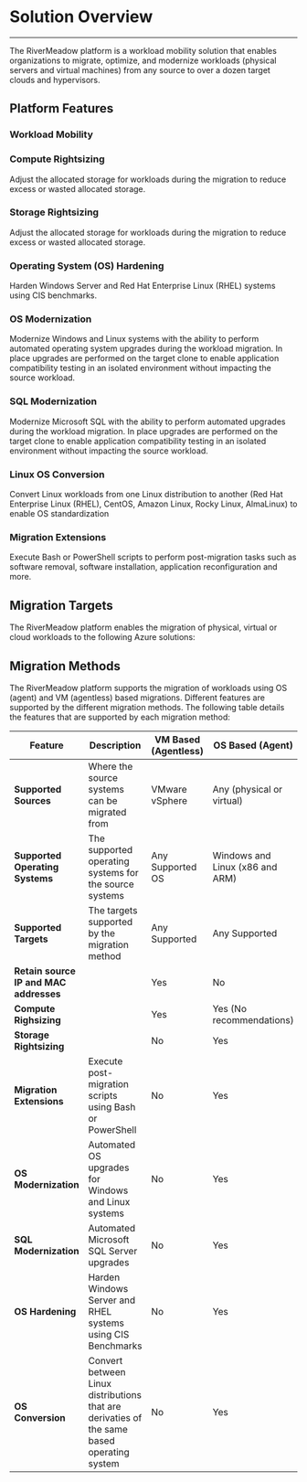 # Solution Overview
---
The RiverMeadow platform is a workload mobility solution that enables organizations to migrate, optimize, and modernize workloads (physical servers and virtual machines) from any source to over a dozen target clouds and hypervisors.

## Platform Features

### Workload Mobility

### Compute Rightsizing

Adjust the allocated storage for workloads during the migration to reduce excess or wasted allocated storage.

### Storage Rightsizing

Adjust the allocated storage for workloads during the migration to reduce excess or wasted allocated storage.

### Operating System (OS) Hardening

Harden Windows Server and Red Hat Enterprise Linux (RHEL) systems using CIS benchmarks.

### OS Modernization

Modernize Windows and Linux systems with the ability to perform automated operating system upgrades during the workload migration. In place upgrades are performed on the target clone to enable application compatibility testing in an isolated environment without impacting the source workload.

### SQL Modernization

Modernize Microsoft SQL with the ability to perform automated upgrades during the workload migration. In place upgrades are performed on the target clone to enable application compatibility testing in an isolated environment without impacting the source workload.

### Linux OS Conversion

Convert Linux workloads from one Linux distribution to another (Red Hat Enterprise Linux (RHEL), CentOS, Amazon Linux, Rocky Linux, AlmaLinux) to enable OS standardization

### Migration Extensions

Execute Bash or PowerShell scripts to perform post-migration tasks such as software removal, software installation, application reconfiguration and more.

## Migration Targets
The RiverMeadow platform enables the migration of physical, virtual or cloud workloads to the following Azure solutions:







## Migration Methods
The RiverMeadow platform supports the migration of workloads using OS (agent) and VM (agentless) based migrations. Different features are supported by the different migration methods. The following table details the features that are supported by each migration method:

| Feature | Description | VM Based (Agentless) | OS Based (Agent) |
|---------|--|-----|-----------|
| **Supported Sources** | Where the source systems can be migrated from | VMware vSphere | Any (physical or virtual)|
| **Supported Operating Systems** | The supported operating systems for the source systems | Any Supported OS | Windows and Linux (x86 and ARM) |
| **Supported Targets** | The targets supported by the migration method | Any Supported | Any Supported|
| **Retain source IP and MAC addresses** | | Yes | No |
| **Compute Righsizing** | | Yes | Yes (No recommendations) |
| **Storage Rightsizing** | | No | Yes |
| **Migration Extensions** | Execute post-migration scripts using Bash or PowerShell  |  No | Yes |
| **OS Modernization** | Automated OS upgrades for Windows and Linux systems | No | Yes |
| **SQL Modernization** | Automated Microsoft SQL Server upgrades | No | Yes |
| **OS Hardening** | Harden Windows Server and RHEL systems using CIS Benchmarks | No | Yes |
| **OS Conversion** | Convert between Linux distributions that are derivaties of the same based operating system  |  No | Yes |